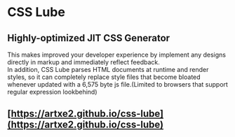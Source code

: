 # CSS Lube
## Highly-optimized JIT CSS Generator
This makes improved your developer experience by implement any designs directly in markup and immediately reflect feedback.  
In addition, CSS Lube parses HTML documents at runtime and render styles, so it can completely replace style files that become bloated whenever updated with a 6,575 byte js file.(Limited to browsers that support regular expression lookbehind)
## [https://artxe2.github.io/css-lube](https://artxe2.github.io/css-lube)